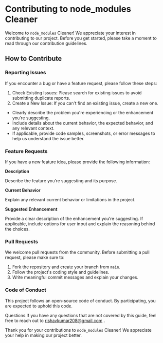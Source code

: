 # Contributing to node_modules Cleaner
Welcome to `node_modules` Cleaner! We appreciate your interest in contributing to our project. Before you get started, please take a moment to read through our contribution guidelines.

## How to Contribute
### Reporting Issues
If you encounter a bug or have a feature request, please follow these steps:

1. Check Existing Issues: Please search for existing issues to avoid submitting duplicate reports.
2. Create a New Issue: If you can't find an existing issue, create a new one.
  - Clearly describe the problem you're experiencing or the enhancement you're suggesting.
  - Include details about the current behavior, the expected behavior, and any relevant context.
  - If applicable, provide code samples, screenshots, or error messages to help us understand the issue better.

### Feature Requests
If you have a new feature idea, please provide the following information:

 **Description**

Describe the feature you're suggesting and its purpose.

**Current Behavior**

Explain any relevant current behavior or limitations in the project.

**Suggested Enhancement**

Provide a clear description of the enhancement you're suggesting. If applicable, include options for user input and explain the reasoning behind the choices.

### Pull Requests
We welcome pull requests from the community. Before submitting a pull request, please make sure to:

1. Fork the repository and create your branch from `main`.
2. Follow the project's coding style and guidelines.
3. Write meaningful commit messages and explain your changes.

### Code of Conduct
This project follows an open-source code of conduct. By participating, you are expected to uphold this code.

Questions
If you have any questions that are not covered by this guide, feel free to reach out to  rishavkumar208@gmail.com .

Thank you for your contributions to `node_modules` Cleaner! We appreciate your help in making our project better.
